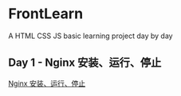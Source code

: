 # FrontLearn
A HTML CSS JS basic learning project day by day

## Day 1 - Nginx 安装、运行、停止
[Nginx 安装、运行、停止](/html/day1)
